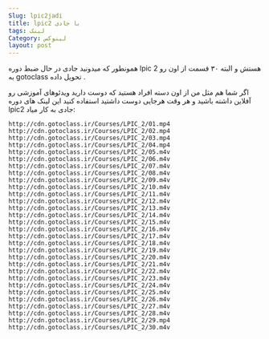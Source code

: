 ```yaml
---
Slug: lpic2jadi 
title: lpic2 با جادی
tags: لینک
Category: لینوکس
layout: post
---
```



همونطور که میدونید جادی در حال ضبط دوره lpic 2 هستش و البته ۳۰ قسمت از اون رو به gotoclass تحویل داده .

اگر شما هم مثل من از اون دسته افراد هستید که دوست دارید ویدئوهای آموزشی رو آفلاین داشته باشید و هر وقت هرجایی دوست داشتید استفاده کنید این لینک های دوره lpic2 جادی به کار میاد:



```
http://cdn.gotoclass.ir/Courses/LPIC_2/01.mp4 
http://cdn.gotoclass.ir/Courses/LPIC_2/02.mp4
http://cdn.gotoclass.ir/Courses/LPIC_2/03.mp4
http://cdn.gotoclass.ir/Courses/LPIC_2/04.mp4 
http://cdn.gotoclass.ir/Courses/LPIC_2/05.m4v
http://cdn.gotoclass.ir/Courses/LPIC_2/06.m4v
http://cdn.gotoclass.ir/Courses/LPIC_2/07.m4v
http://cdn.gotoclass.ir/Courses/LPIC_2/08.m4v
http://cdn.gotoclass.ir/Courses/LPIC_2/09.m4v
http://cdn.gotoclass.ir/Courses/LPIC_2/10.m4v
http://cdn.gotoclass.ir/Courses/LPIC_2/11.m4v
http://cdn.gotoclass.ir/Courses/LPIC_2/12.m4v
http://cdn.gotoclass.ir/Courses/LPIC_2/13.m4v
http://cdn.gotoclass.ir/Courses/LPIC_2/14.m4v
http://cdn.gotoclass.ir/Courses/LPIC_2/15.m4v
http://cdn.gotoclass.ir/Courses/LPIC_2/16.m4v
http://cdn.gotoclass.ir/Courses/LPIC_2/17.m4v
http://cdn.gotoclass.ir/Courses/LPIC_2/18.m4v
http://cdn.gotoclass.ir/Courses/LPIC_2/19.m4v
http://cdn.gotoclass.ir/Courses/LPIC_2/20.m4v
http://cdn.gotoclass.ir/Courses/LPIC_2/21.m4v
http://cdn.gotoclass.ir/Courses/LPIC_2/22.m4v
http://cdn.gotoclass.ir/Courses/LPIC_2/23.m4v
http://cdn.gotoclass.ir/Courses/LPIC_2/24.m4v
http://cdn.gotoclass.ir/Courses/LPIC_2/25.m4v
http://cdn.gotoclass.ir/Courses/LPIC_2/26.m4v
http://cdn.gotoclass.ir/Courses/LPIC_2/27.m4v
http://cdn.gotoclass.ir/Courses/LPIC_2/28.m4v
http://cdn.gotoclass.ir/Courses/LPIC_2/29.mp4
http://cdn.gotoclass.ir/Courses/LPIC_2/30.m4v 
```